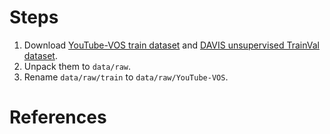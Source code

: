 # Steps

1. Download [YouTube-VOS train dataset] and [DAVIS unsupervised TrainVal dataset]. 
2. Unpack them to `data/raw`.
3. Rename `data/raw/train` to `data/raw/YouTube-VOS`.

# References

[DAVIS unsupervised TrainVal dataset]: https://data.vision.ee.ethz.ch/csergi/share/davis/DAVIS-2017-Unsupervised-trainval-Full-Resolution.zip
[YouTube-VOS train dataset]: https://drive.google.com/open?id=13Eqw0gVK-AO5B-cqvJ203mZ2vzWck9s4
